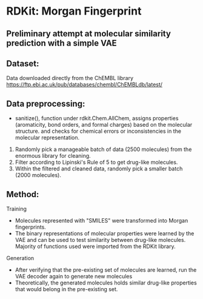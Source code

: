 # RDKit: Morgan Fingerprint
Preliminary attempt at molecular similarity prediction with a simple VAE
-

Dataset:
-
Data downloaded directly from the ChEMBL library https://ftp.ebi.ac.uk/pub/databases/chembl/ChEMBLdb/latest/

Data preprocessing:
-
- sanitize(), function under rdkit.Chem.AllChem, assigns properties (aromaticity, bond orders, and formal charges) based on the molecular structure. and
checks for chemical errors or inconsistencies in the molecular representation.

1. Randomly pick a manageable batch of data (2500 molecules) from the enormous library for cleaning.
2. Filter according to Lipinski's Rule of 5 to get drug-like molecules.
3. Within the filtered and cleaned data, randomly pick a smaller batch (2000 molecules).

Method:
-
Training
- Molecules represented with "SMILES" were transformed into Morgan fingerprints.
- The binary representations of molecular properties were learned by the VAE and can be used to test similarity between drug-like molecules.
Majority of functions used were imported from the RDKit library.

Generation
- After verifying that the pre-existing set of molecules are learned, run the VAE decoder again to generate new molecules
- Theoretically, the generated molecules holds similar drug-like properties that would belong in the pre-existing set.
